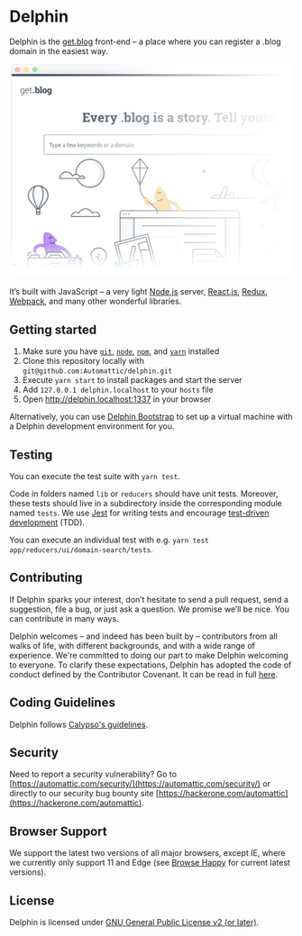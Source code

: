 # Delphin

Delphin is the [get.blog](https://get.blog/) front-end – a place where you can register a .blog domain in the easiest way.

![beautiful screenshot](screenshot.png)

It’s built with JavaScript – a very light [Node.js](https://nodejs.org) server, [React.js](https://facebook.github.io/react/), [Redux](http://redux.js.org/), [Webpack](https://webpack.js.org/), and many other wonderful libraries.

## Getting started

1. Make sure you have [`git`](https://git-scm.com/book/en/v2/Getting-Started-Installing-Git), [`node`](https://nodejs.org/en/download/package-manager/), [`npm`](https://docs.npmjs.com/getting-started/installing-node), and [`yarn`](https://yarnpkg.com/en/docs/install) installed
2. Clone this repository locally with `git@github.com:Automattic/delphin.git`
3. Execute `yarn start` to install packages and start the server
4. Add `127.0.0.1 delphin.localhost` to your `hosts` file
5. Open http://delphin.localhost:1337 in your browser

Alternatively, you can use [Delphin Bootstrap](https://github.com/Automattic/delphin-bootstrap) to set up a virtual machine with a Delphin development environment for you.

## Testing

You can execute the test suite with `yarn test`.

Code in folders named `lib` or `reducers` should have unit tests. Moreover, these tests should live in a subdirectory inside the corresponding module named `tests`. We use [Jest](https://facebook.github.io/jest/) for writing tests and encourage [test-driven development](https://en.wikipedia.org/wiki/Test-driven_development) (TDD).

You can execute an individual test with e.g. `yarn test app/reducers/ui/domain-search/tests`.

## Contributing

If Delphin sparks your interest, don’t hesitate to send a pull request, send a suggestion, file a bug, or just ask a question. We promise we’ll be nice. You can contribute in many ways.

Delphin welcomes – and indeed has been built by – contributors from all walks of life, with different backgrounds, and with a wide range of experience. We're committed to doing our part to make Delphin welcoming to everyone. To clarify these expectations, Delphin has adopted the code of conduct defined by the Contributor Covenant. It can be read in full [here](CODE-OF-CONDUCT.md).

## Coding Guidelines

Delphin follows [Calypso's guidelines](https://github.com/Automattic/wp-calypso/blob/master/docs/coding-guidelines.md).

## Security

Need to report a security vulnerability? Go to [https://automattic.com/security/](https://automattic.com/security/) or directly to our security bug bounty site [https://hackerone.com/automattic](https://hackerone.com/automattic).

## Browser Support

We support the latest two versions of all major browsers, except IE, where we currently only support 11 and Edge (see [Browse Happy](http://browsehappy.com) for current latest versions).

## License

Delphin is licensed under [GNU General Public License v2 (or later)](./LICENSE.md).
